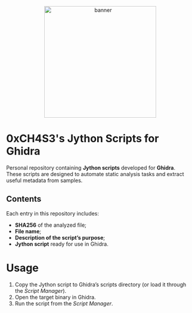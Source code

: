 <div align="center">
  <img src="https://github.com/user-attachments/assets/d56cd407-f52e-4c4d-9d5f-15b8bbee351f" alt="banner" width="300" height="300" />
</div>

# 0xCH4S3's Jython Scripts for Ghidra

Personal repository containing **Jython scripts** developed for **Ghidra**.  
These scripts are designed to automate static analysis tasks and extract useful metadata from samples.

## Contents
Each entry in this repository includes:

- **SHA256** of the analyzed file;  
- **File name**;  
- **Description of the script’s purpose**;  
- **Jython script** ready for use in Ghidra.

# Usage
1. Copy the Jython script to Ghidra’s scripts directory (or load it through the _Script Manager_).  
2. Open the target binary in Ghidra.
3. Run the script from the _Script Manager_.
